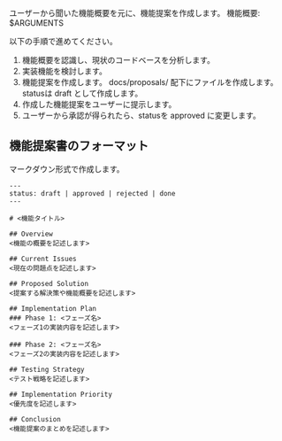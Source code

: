 ユーザーから聞いた機能概要を元に、機能提案を作成します。
機能概要:
$ARGUMENTS

以下の手順で進めてください。

1. 機能概要を認識し、現状のコードベースを分析します。
2. 実装機能を検討します。
3. 機能提案を作成します。
   docs/proposals/ 配下にファイルを作成します。  
   statusは draft として作成します。
4. 作成した機能提案をユーザーに提示します。
5. ユーザーから承認が得られたら、statusを approved に変更します。

## 機能提案書のフォーマット

マークダウン形式で作成します。

```
---
status: draft | approved | rejected | done
---

# <機能タイトル>

## Overview
<機能の概要を記述します>

## Current Issues
<現在の問題点を記述します>

## Proposed Solution
<提案する解決策や機能概要を記述します>

## Implementation Plan
### Phase 1: <フェーズ名>
<フェーズ1の実装内容を記述します>

### Phase 2: <フェーズ名>
<フェーズ2の実装内容を記述します>

## Testing Strategy
<テスト戦略を記述します>

## Implementation Priority
<優先度を記述します>

## Conclusion
<機能提案のまとめを記述します>
```
